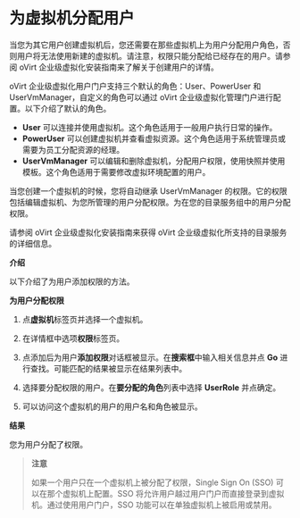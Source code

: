 # 为虚拟机分配用户

当您为其它用户创建虚拟机后，您还需要在那些虚拟机上为用户分配用户角色，否则用户将无法使用新建的虚拟机。请注意，权限只能分配给已经存在的用户。请参阅 oVirt 企业级虚拟化安装指南来了解关于创建用户的详情。

oVirt 企业级虚拟化用户门户支持三个默认的角色：User、PowerUser 和 UserVmManager，自定义的角色可以通过 oVirt 企业级虚拟化管理门户进行配置。以下介绍了默认的角色。

* **User** 可以连接并使用虚拟机。这个角色适用于一般用户执行日常的操作。
* **PowerUser** 可以创建虚拟机并查看虚拟资源。这个角色适用于系统管理员或需要为员工分配资源的经理。
* **UserVmManager** 可以编辑和删除虚拟机，分配用户权限，使用快照并使用模板。这个角色适用于需要修改虚拟环境配置的用户。


当您创建一个虚拟机的时候，您将自动继承 UserVmManager 的权限。它的权限包括编辑虚拟机、为您所管理的用户分配权限。为在您的目录服务组中的用户分配权限。

请参阅 oVirt 企业级虚拟化安装指南来获得 oVirt 企业级虚拟化所支持的目录服务的详细信息。


**介绍**

以下介绍了为用户添加权限的方法。

**为用户分配权限**

1. 点**虚拟机**标签页并选择一个虚拟机。

2. 在详情框中选项**权限**标签页。

3. 点添加后为用户**添加权限**对话框被显示。在**搜索框**中输入相关信息并点 **Go** 进行查找。可能匹配的结果被显示在结果列表中。

4. 选择要分配权限的用户。在**要分配的角色**列表中选择 **UserRole** 并点确定。

5. 可以访问这个虚拟机的用户的用户名和角色被显示。


**结果**

您为用户分配了权限。


> **注意**
>
> 如果一个用户只在一个虚拟机上被分配了权限，Single Sign On (SSO) 可以在那个虚拟机上配置。SSO 将允许用户越过用户门户而直接登录到虚拟机。通过使用用户门户，SSO 功能可以在单独虚拟机上被启用或禁用。
